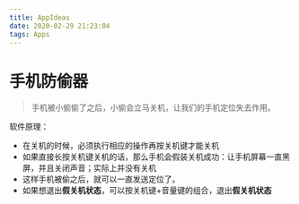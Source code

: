 ```yaml
---
title: AppIdeas
date: 2020-02-29 21:23:04
tags: Apps
---
```


# 手机防偷器

> 手机被小偷偷了之后，小偷会立马关机，让我们的手机定位失去作用。

软件原理：

- 在关机的时候，必须执行相应的操作再按关机键才能关机
- 如果直接长按关机键关机的话，那么手机会假装关机成功：让手机屏幕一直黑屏，并且关闭声音；实际上并没有关机
- 这样手机被偷之后，就可以一直发送定位了。
- 如果想退出**假关机状态**，可以按关机键+音量键的组合，退出**假关机状态**







